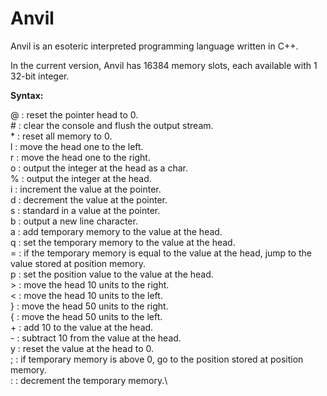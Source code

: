 # Anvil

Anvil is an esoteric interpreted programming language written in C++.

In the current version, Anvil has 16384 memory slots, each available with 1 32-bit integer.

**Syntax:**

@ : reset the pointer head to 0.\
\# : clear the console and flush the output stream.\
\* : reset all memory to 0.\
l : move the head one to the left.\
r : move the head one to the right.\
o : output the integer at the head as a char.\
% : output the integer at the head.\
i : increment the value at the pointer.\
d : decrement the value at the pointer.\
s : standard in a value at the pointer.\
b : output a new line character.\
a : add temporary memory to the value at the head.\
q : set the temporary memory to the value at the head.\
= : if the temporary memory is equal to the value at the head, jump to the value stored at position memory.\
p : set the position value to the value at the head.\
\> : move the head 10 units to the right.\
< : move the head 10 units to the left.\
} : move the head 50 units to the right.\
{ : move the head 50 units to the left.\
\+ : add 10 to the value at the head.\
\- : subtract 10 from the value at the head.\
y : reset the value at the head to 0.\
; : if temporary memory is above 0, go to the position stored at position memory.\
: : decrement the temporary memory.\